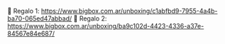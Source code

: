 🎁 Regalo 1: https://www.bigbox.com.ar/unboxing/c1abfbd9-7955-4a4b-ba70-065ed47abbad/
🎁 Regalo 2: https://www.bigbox.com.ar/unboxing/ba9c102d-4423-4336-a37e-84567e84e687/
